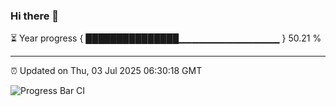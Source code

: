 ### Hi there 👋

⏳ Year progress { ███████████████▁▁▁▁▁▁▁▁▁▁▁▁▁▁▁ } 50.21 %

---

⏰ Updated on Thu, 03 Jul 2025 06:30:18 GMT

![Progress Bar CI](https://github.com/liununu/liununu/workflows/Progress%20Bar%20CI/badge.svg)
